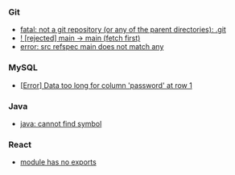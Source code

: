 ### Git 
+ <a href="https://lifeonguide.tistory.com/62">fatal: not a git repository (or any of the parent directories): .git</a>
+ <a href="https://byul91oh.tistory.com/231">! [rejected] main -> main (fetch first)</a>
+ <a href="https://heytech.tistory.com/477">error: src refspec main does not match any</a>

### MySQL
+ <a href="https://pika-chu.tistory.com/758">[Error] Data too long for column 'password' at row 1</a>

### Java
+ <a href="https://zzang9ha.tistory.com/352">java: cannot find symbol</a>

### React 
+ <a href="https://velog.io/@threejoon/React%EB%A5%BC-%EA%B3%B5%EB%B6%80%ED%95%98%EB%A9%B4%EC%84%9C-%EB%A7%89%ED%98%94%EB%8D%98-%EC%A0%901">module has no exports</a>
